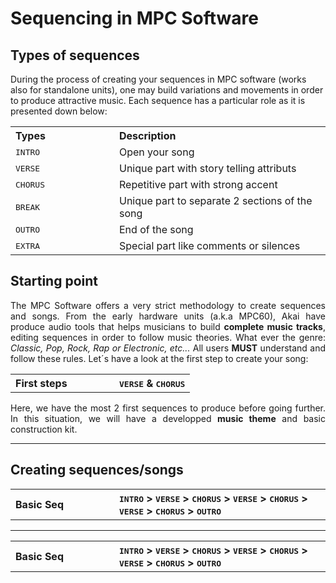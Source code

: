 # Sequencing in MPC Software

## Types of sequences

During the process of creating your sequences in MPC software (works also for standalone units), one may build variations and movements in order to produce attractive music. Each sequence has a particular role as it is presented down below:

<table>
<tr>
<th align="left", width="150">Types</th><th align="left">Description</th>
</tr>
  <tr><td><kbd>INTRO</kbd></td><td>Open your song</td></tr>
  <tr><td><kbd>VERSE</kbd></td><td>Unique part with story telling attributs</td></tr>
  <tr><td><kbd>CHORUS</kbd></td><td>Repetitive part with strong accent</td></tr>
  <tr><td><kbd>BREAK</kbd></td><td>Unique part to separate 2 sections of the song</td></tr>
  <tr><td><kbd>OUTRO</kbd></td><td>End of the song</td></tr>
  <tr><td><kbd>EXTRA</kbd></td><td>Special part like comments or silences</td></tr>
</table>




## Starting point

<p align="justify">The MPC Software offers a very strict methodology to create sequences and songs. From the early hardware units (a.k.a MPC60), Akai have produce audio tools that helps musicians to build <b>complete music tracks</b>, editing sequences in order to follow music theories. What ever the genre: <i>Classic, Pop, Rock, Rap or Electronic, etc...</i> All users <b>MUST</b> understand and follow these rules. Let´s have a look at the first step to create your song:</p>

<table>
<tr>
<th align="left", width="150">First steps</th><th align="left">
  <kbd>VERSE</kbd> & 
  <kbd>CHORUS</kbd>
</th></tr>
</table>

<p align="justify">Here, we have the most 2 first sequences to produce before going further. In this situation, we will have a developped <b>music theme</b> and basic construction kit. 
  </p>

---

## Creating sequences/songs


<table>
<tr>
<th align="left", width="150">Basic Seq</th><th align="left">
  <kbd>INTRO</kbd> > 
  <kbd>VERSE</kbd> > 
  <kbd>CHORUS</kbd> > 
  <kbd>VERSE</kbd> > 
  <kbd>CHORUS</kbd> >
  <kbd>VERSE</kbd> > 
  <kbd>CHORUS</kbd> >
  <kbd>OUTRO</kbd>
</th></tr>
</table>

---

<table>
<tr>
<th align="left", width="150">Basic Seq</th><th align="left">
  <kbd>INTRO</kbd> > 
  <kbd>VERSE</kbd> > 
  <kbd>CHORUS</kbd> > 
  <kbd>VERSE</kbd> > 
  <kbd>CHORUS</kbd> >
  <kbd>VERSE</kbd> > 
  <kbd>CHORUS</kbd> >
  <kbd>OUTRO</kbd>
</th></tr>
</table>
